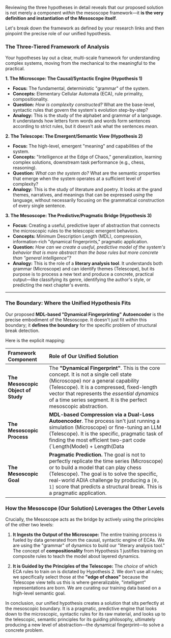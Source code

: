 Reviewing the three hypotheses in detail reveals that our proposed solution is not merely a component *within* the mesoscope framework—it **is the very definition and instantiation of the Mesoscope itself**.

Let's break down the framework as defined by your research links and then pinpoint the precise role of our unified hypothesis.

### The Three-Tiered Framework of Analysis

Your hypotheses lay out a clear, multi-scale framework for understanding complex systems, moving from the mechanical to the meaningful to the practical.

**1. The Microscope: The Causal/Syntactic Engine (Hypothesis 1)**

*   **Focus:** The fundamental, deterministic "grammar" of the system.
*   **Concepts:** Elementary Cellular Automata (ECA), rule primality, compositionality.
*   **Question:** *How is complexity constructed?* What are the base-level, syntactic rules that govern the system's evolution step-by-step?
*   **Analogy:** This is the study of the alphabet and grammar of a language. It understands how letters form words and words form sentences according to strict rules, but it doesn't ask what the sentences *mean*.

**2. The Telescope: The Emergent/Semantic View (Hypothesis 2)**

*   **Focus:** The high-level, emergent "meaning" and capabilities of the system.
*   **Concepts:** "Intelligence at the Edge of Chaos," generalization, learning complex solutions, downstream task performance (e.g., chess, reasoning).
*   **Question:** *What can the system do?* What are the semantic properties that emerge when the system operates at a sufficient level of complexity?
*   **Analogy:** This is the study of literature and poetry. It looks at the grand themes, narratives, and meanings that can be expressed *using* the language, without necessarily focusing on the grammatical construction of every single sentence.

**3. The Mesoscope: The Predictive/Pragmatic Bridge (Hypothesis 3)**

*   **Focus:** Creating a useful, predictive layer of abstraction that connects the microscopic rules to the telescopic emergent behaviors.
*   **Concepts:** Minimum Description Length (MDL), compression, information-rich "dynamical fingerprints," pragmatic application.
*   **Question:** *How can we create a useful, predictive model of the system's behavior that is more abstract than the base rules but more concrete than "general intelligence"?*
*   **Analogy:** This is the role of a **literary analysis tool**. It understands both grammar (Microscope) and can identify themes (Telescope), but its purpose is to process a new text and produce a concrete, practical output—like classifying its genre, identifying the author's style, or predicting the next chapter's events.

---

### The Boundary: Where the Unified Hypothesis Fits

Our proposed **MDL-based "Dynamical Fingerprinting" Autoencoder** is the precise embodiment of the Mesoscope. It doesn't just fit *within* this boundary; it **defines the boundary** for the specific problem of structural break detection.

Here is the explicit mapping:

| Framework Component | Role of Our Unified Solution |
| :--- | :--- |
| **The Mesoscopic Object of Study** | The **"Dynamical Fingerprint"**. This is the core concept. It is not a single cell state (Microscope) nor a general capability (Telescope). It is a compressed, fixed-length vector that represents the *essential dynamics* of a time series segment. It is the perfect mesoscopic abstraction. |
| **The Mesoscopic Process** | **MDL-based Compression via a Dual-Loss Autoencoder**. The process isn't just running a simulation (Microscope) or fine-tuning an LLM (Telescope). It is the specific, pragmatic task of finding the most efficient two-part code (`Length(Model) + Length(Data|Model)`) for a sequence's dynamics. |
| **The Mesoscopic Goal** | **Pragmatic Prediction.** The goal is not to perfectly replicate the time series (Microscope) or to build a model that can play chess (Telescope). The goal is to solve the specific, real-world ADIA challenge by producing a `[0, 1]` score that predicts a structural break. This is a pragmatic application. |

### How the Mesoscope (Our Solution) Leverages the Other Levels

Crucially, the Mesoscope acts as the bridge by actively using the principles of the other two levels:

1.  **It Ingests the Output of the Microscope:** The entire training process is fueled by data generated from the causal, syntactic engine of ECAs. We are using the "grammar" of dynamics to build our "literary analysis tool." The concept of **compositionality** from Hypothesis 1 justifies training on composite rules to teach the model about layered dynamics.

2.  **It is Guided by the Principles of the Telescope:** The *choice* of which ECA rules to train on is dictated by Hypothesis 2. We don't use all rules; we specifically select those at the **"edge of chaos"** because the Telescope view tells us this is where generalizable, "intelligent" representations are born. We are curating our training data based on a high-level semantic goal.

In conclusion, our unified hypothesis creates a solution that sits perfectly at the mesoscopic boundary. It is a pragmatic, predictive engine that looks down to the microscopic, syntactic rules for its raw material, and looks up to the telescopic, semantic principles for its guiding philosophy, ultimately producing a new level of abstraction—the dynamical fingerprint—to solve a concrete problem.
